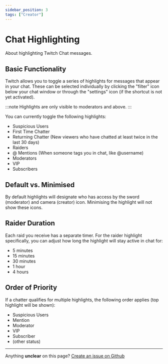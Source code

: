 ```yaml
---
sidebar_position: 3
tags: ["Creator"]
---
```


# Chat Highlighting
About highlighting Twitch Chat messages.

## Basic Functionality
Twitch allows you to toggle a series of highlights for messages that appear in your chat. These can be selected individually by clicking the "filter" icon below your chat window or through the "settings" icon (if the shortcut is not yet activated).

:::note
Highlights are only visible to moderators and above.
:::

You can currently toggle the following highlights:
- Suspicious Users
- First Time Chatter
- Returning Chatter (New viewers who have chatted at least twice in the last 30 days)
- Raiders
- @ Mentions (When someone tags you in chat, like @username)
- Moderators
- VIP
- Subscribers

## Default vs. Minimised
By default highlights will designate who has access by the sword (moderator) and camera (creator) icon. Minimising the highlight will not show these icons.

## Raider Duration
Each raid you receive has a separate timer. For the raider highlight specifically, you can adjust how long the highlight will stay active in chat for:
- 5 minutes
- 15 minutes
- 30 minutes
- 1 hour
- 4 hours

## Order of Priority
If a chatter qualifies for multiple highlights, the following order applies (top highlight will be shown):
- Suspicious Users
- Mention
- Moderator
- VIP
- Subscriber
- (other status)

---
Anything **unclear** on this page? [Create an issue on Github](https://github.com/matthewbrandt/streamerwiki/issues/new)
